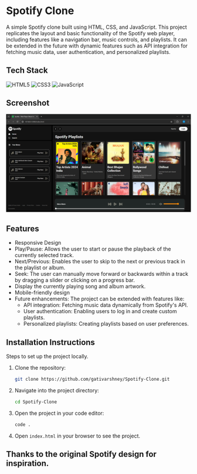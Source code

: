 # Spotify Clone
A simple Spotify clone built using HTML, CSS, and JavaScript. This project replicates the layout and basic functionality of the Spotify web player, including features like a navigation bar, music controls, and playlists. It can be extended in the future with dynamic features such as API integration for fetching music data, user authentication, and personalized playlists.

## Tech Stack

<div align="left">
<img alt="HTML5" src="https://img.shields.io/badge/html5-%23E34F26.svg?style=for-the-badge&logo=html5&logoColor=white"/>
<img alt="CSS3" src="https://img.shields.io/badge/css3-%231572B6.svg?style=for-the-badge&logo=css3&logoColor=white"/> 
<img alt="JavaScript" src="https://img.shields.io/badge/javascript-%23323330.svg?style=for-the-badge&logo=javascript&logoColor=%23F7DF1E"/>
</div>

## Screenshot
![Screenshot](images/Screenshot.png)

## Features
- Responsive Design
- Play/Pause: Allows the user to start or pause the playback of the currently selected track.
- Next/Previous: Enables the user to skip to the next or previous track in the playlist or album.
- Seek: The user can manually move forward or backwards within a track by dragging a slider or clicking on a progress bar.
- Display the currently playing song and album artwork.
- Mobile-friendly design
- Future enhancements: The project can be extended with features like:
    - API integration: Fetching music data dynamically from Spotify's API.
    - User authentication: Enabling users to log in and create custom playlists.
    - Personalized playlists: Creating playlists based on user preferences.


## Installation Instructions 
Steps to set up the project locally.

1. Clone the repository:
    ```bash
   git clone https://github.com/gativarshney/Spotify-Clone.git
   ```
2. Navigate into the project directory:
    ```bash
   cd Spotify-Clone
   ```
3. Open the project in your code editor:
    ```bash
   code .
   ```
4. Open `index.html` in your browser to see the project.


## Thanks to the original Spotify design for inspiration.
